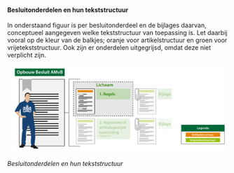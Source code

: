#### Besluitonderdelen en hun tekststructuur

In onderstaand figuur is per besluitonderdeel en de bijlages daarvan,
conceptueel aangegeven welke tekststructuur van toepassing is. Let daarbij
vooral op de kleur van de balkjes; oranje voor artikelstructuur en groen voor
vrijetekststructuur. Ook zijn er onderdelen uitgegrijsd, omdat deze niet
verplicht zijn.

![](media/OpbouwBesluitAMvBLichaam2004.png)

*Besluitonderdelen en hun tekststructuur*
